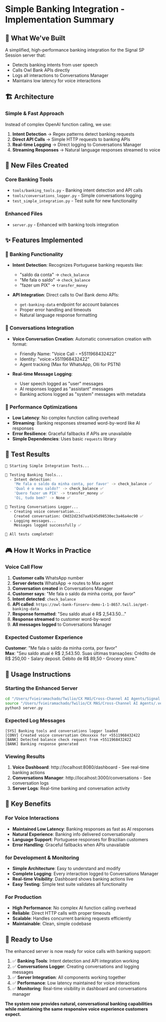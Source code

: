 # Simple Banking Integration - Implementation Summary

## 🎯 What We've Built

A simplified, high-performance banking integration for the Signal SP Session server that:
- Detects banking intents from user speech
- Calls Owl Bank APIs directly
- Logs all interactions to Conversations Manager
- Maintains low latency for voice interactions

## 🏗️ Architecture

### Simple & Fast Approach
Instead of complex OpenAI function calling, we use:
1. **Intent Detection** → Regex patterns detect banking requests
2. **Direct API Calls** → Simple HTTP requests to banking APIs
3. **Real-time Logging** → Direct logging to Conversations Manager
4. **Streaming Responses** → Natural language responses streamed to voice

## 📁 New Files Created

### Core Banking Tools
- `tools/banking_tools.py` - Banking intent detection and API calls
- `tools/conversations_logger.py` - Simple conversations logging
- `test_simple_integration.py` - Test suite for new functionality

### Enhanced Files
- `server.py` - Enhanced with banking tools integration

## ✨ Features Implemented

### 🏦 Banking Functionality
- **Intent Detection**: Recognizes Portuguese banking requests like:
  - "saldo da conta" → `check_balance`
  - "Me fala o saldo" → `check_balance`
  - "fazer um PIX" → `transfer_money`

- **API Integration**: Direct calls to Owl Bank demo APIs:
  - `get-banking-data` endpoint for account balances
  - Proper error handling and timeouts
  - Natural language response formatting

### 💬 Conversations Integration
- **Voice Conversation Creation**: Automatic conversation creation with format:
  - Friendly Name: "Voice Call - +5511968432422" 
  - Identity: "voice:+5511968432422"
  - Agent tracking (Max for WhatsApp, Olli for PSTN)

- **Real-time Message Logging**:
  - User speech logged as "user" messages
  - AI responses logged as "assistant" messages  
  - Banking actions logged as "system" messages with metadata

### 🚀 Performance Optimizations
- **Low Latency**: No complex function calling overhead
- **Streaming**: Banking responses streamed word-by-word like AI responses
- **Error Resilience**: Graceful fallbacks if APIs are unavailable
- **Simple Dependencies**: Uses basic `requests` library

## 🧪 Test Results

```bash
🚀 Starting Simple Integration Tests...

🏦 Testing Banking Tools...
  - Intent detection:
    'Me fala o saldo da minha conta, por favor' -> check_balance ✅
    'Qual é o meu saldo?' -> check_balance ✅
    'Quero fazer um PIX' -> transfer_money ✅
    'Oi, tudo bem?' -> None ✅

💬 Testing Conversations Logger...
  - Creating voice conversation...
    Created conversation: CHd32d23d7aa9245d98530ec3a46a4ec90 ✅
  - Logging messages...
    Messages logged successfully ✅

🎉 All tests completed!
```

## 🎮 How It Works in Practice

### Voice Call Flow
1. **Customer calls** WhatsApp number
2. **Server detects** WhatsApp → routes to Max agent
3. **Conversation created** in Conversations Manager
4. **Customer says**: "Me fala o saldo da minha conta, por favor"
5. **Intent detected**: `check_balance`
6. **API called**: `https://owl-bank-finserv-demo-1-1-8657.twil.io/get-banking-data`
7. **Response formatted**: "Seu saldo atual é R$ 2,543.50..."
8. **Response streamed** to customer word-by-word
9. **All messages logged** to Conversations Manager

### Expected Customer Experience
**Customer**: "Me fala o saldo da minha conta, por favor"  
**Max**: "Seu saldo atual é R$ 2,543.50. Suas últimas transações: Crédito de R$ 250,00 - Salary deposit. Débito de R$ 89,50 - Grocery store."

## 🔧 Usage Instructions

### Starting the Enhanced Server
```bash
cd "/Users/fvieiramachado/Twilio/CX MAS/Cross-Channel AI Agents/Signal SP Session"
source "/Users/fvieiramachado/Twilio/CX MAS/Cross-Channel AI Agents/.venv/bin/activate"
python3 server.py
```

### Expected Log Messages
```
[SYS] Banking tools and conversations logger loaded
[CONV] Created voice conversation CHxxxxxx for +5511968432422
[BANK] Detected balance check request from +5511968432422  
[BANK] Banking response generated
```

### Viewing Results
1. **Voice Dashboard**: http://localhost:8080/dashboard - See real-time banking actions
2. **Conversations Manager**: http://localhost:3000/conversations - See conversation logs
3. **Server Logs**: Real-time banking and conversation activity

## 🎯 Key Benefits

### For Voice Interactions
- **Maintained Low Latency**: Banking responses as fast as AI responses
- **Natural Experience**: Banking info delivered conversationally
- **Language Support**: Portuguese responses for Brazilian customers
- **Error Handling**: Graceful fallbacks when APIs unavailable

### for Development & Monitoring  
- **Simple Architecture**: Easy to understand and modify
- **Complete Logging**: Every interaction logged to Conversations Manager
- **Real-time Visibility**: Dashboard shows banking actions live
- **Easy Testing**: Simple test suite validates all functionality

### For Production
- **High Performance**: No complex AI function calling overhead
- **Reliable**: Direct HTTP calls with proper timeouts
- **Scalable**: Handles concurrent banking requests efficiently  
- **Maintainable**: Clean, simple codebase

## 🚀 Ready to Use

The enhanced server is now ready for voice calls with banking support:

1. ✅ **Banking Tools**: Intent detection and API integration working
2. ✅ **Conversations Logger**: Creating conversations and logging messages  
3. ✅ **Server Integration**: All components working together
4. ✅ **Performance**: Low latency maintained for voice interactions
5. ✅ **Monitoring**: Real-time visibility in dashboard and conversations manager

**The system now provides natural, conversational banking capabilities while maintaining the same responsive voice experience customers expect.**
